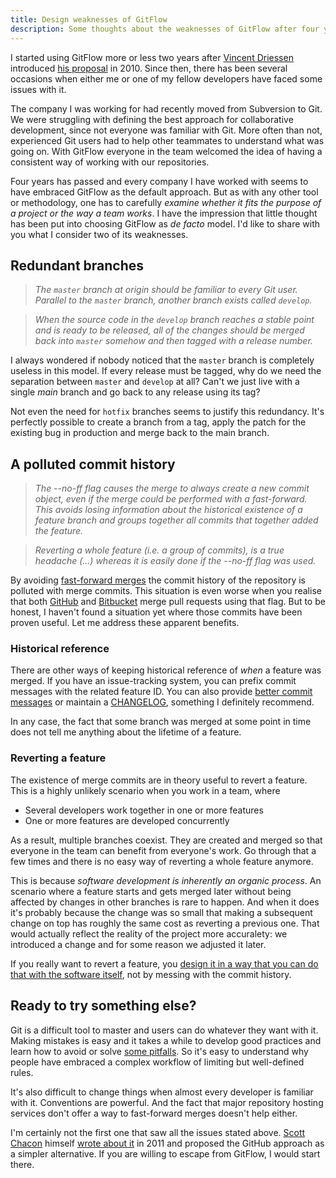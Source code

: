 ```yaml
---
title: Design weaknesses of GitFlow
description: Some thoughts about the weaknesses of GitFlow after four years using it
---
```

I started using GitFlow more or less two years after [Vincent Driessen](https://twitter.com/nvie) introduced [his proposal](http://nvie.com/posts/a-successful-git-branching-model/) in 2010. Since then, there has been several occasions when either me or one of my fellow developers have faced some issues with it.

<!--more-->

The company I was working for had recently moved from Subversion to Git. We were struggling with defining the best approach for collaborative development, since not everyone was familiar with Git. More often than not, experienced Git users had to help other teammates to understand what was going on. With GitFlow everyone in the team welcomed the idea of having a consistent way of working with our repositories.

Four years has passed and every company I have worked with seems to have embraced GitFlow as the default approach. But as with any other tool or methodology, one has to carefully _examine whether it fits the purpose of a project or the way a team works_. I have the impression that little thought has been put into choosing GitFlow as *de facto* model. I'd like to share with you what I consider two of its weaknesses.


## Redundant branches
> *The `master` branch at origin should be familiar to every Git user. Parallel to the `master` branch, another branch exists called `develop`.*

> *When the source code in the `develop` branch reaches a stable point and is ready to be released, all of the changes should be merged back into `master` somehow and then tagged with a release number.*

I always wondered if nobody noticed that the `master` branch is completely useless in this model. If every release must be tagged, why do we need the separation between `master` and `develop` at all? Can't we just live with a single *main* branch and go back to any release using its tag?

Not even the need for `hotfix` branches seems to justify this redundancy. It's perfectly possible to create a branch from a tag, apply the patch for the existing bug in production and merge back to the main branch.


## A polluted commit history
> *The --no-ff flag causes the merge to always create a new commit object, even if the merge could be performed with a fast-forward. This avoids losing information about the historical existence of a feature branch and groups together all commits that together added the feature.*

> *Reverting a whole feature (i.e. a group of commits), is a true headache (...) whereas it is easily done if the --no-ff flag was used.*

By avoiding [fast-forward merges](http://git-scm.com/docs/git-merge#_fast_forward_merge) the commit history of the repository is polluted with merge commits. This situation is even worse when you realise that both [GitHub](https://help.github.com/articles/merging-a-pull-request/) and [Bitbucket](https://bitbucket.org/site/master/issues/6106/forced-non-fast-forward-merge-of-pull) merge pull requests using that flag. But to be honest, I haven't found a situation yet where those commits have been proven useful. Let me address these apparent benefits.


### Historical reference
There are other ways of keeping historical reference of _when_ a feature was merged. If you have an issue-tracking system, you can prefix commit messages with the related feature ID. You can also provide [better commit messages](http://chris.beams.io/posts/git-commit/) or maintain a [CHANGELOG](https://keepachangelog.com/en/1.0.0/), something I definitely recommend.

In any case, the fact that some branch was merged at some point in time does not tell me anything about the lifetime of a feature.


### Reverting a feature
The existence of merge commits are in theory useful to revert a feature. This is a highly unlikely scenario when you work in a team, where

- Several developers work together in one or more features
- One or more features are developed concurrently

As a result, multiple branches coexist. They are created and merged so that everyone in the team can benefit from everyone's work. Go through that a few times and there is no easy way of reverting a whole feature anymore.

This is because *software development is inherently an organic process*. An scenario where a feature starts and gets merged later without being affected by changes in other branches is rare to happen. And when it does it's probably because the change was so small that making a subsequent change on top has roughly the same cost as reverting a previous one. That would actually reflect the reality of the project more accuralety: we introduced a change and for some reason we adjusted it later.

If you really want to revert a feature, you [design it in a way that you can do that with the software itself](http://martinfowler.com/articles/feature-toggles.html), not by messing with the commit history.


## Ready to try something else?
Git is a difficult tool to master and users can do whatever they want with it. Making mistakes is easy and it takes a while to develop good practices and learn how to avoid or solve [some pitfalls](http://stackoverflow.com/q/9264314/592454). So it's easy to understand why people have embraced a complex workflow of limiting but well-defined rules.

It's also difficult to change things when almost every developer is familiar with it. Conventions are powerful. And the fact that major repository hosting services don't offer a way to fast-forward merges doesn't help either.

I'm certainly not the first one that saw all the issues stated above. [Scott Chacon](https://twitter.com/chacon) himself [wrote about it](http://scottchacon.com/2011/08/31/github-flow.html) in 2011 and proposed the GitHub approach as a simpler alternative. If you are willing to escape from GitFlow, I would start there.
